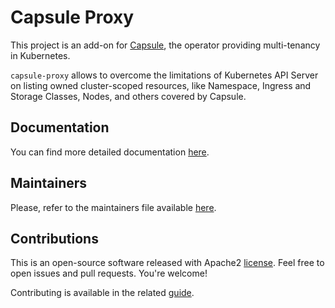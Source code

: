 # Capsule Proxy

This project is an add-on for [Capsule](https://github.com/projectcapsule/capsule), the operator providing multi-tenancy in Kubernetes.

`capsule-proxy` allows to overcome the limitations of Kubernetes API Server on listing owned cluster-scoped resources, like Namespace, Ingress and Storage Classes, Nodes, and others covered by Capsule.

## Documentation

You can find more detailed documentation [here](https://capsule.clastix.io/docs/general/proxy).

## Maintainers

Please, refer to the maintainers file available [here](.github/maintainers.yaml).

## Contributions

This is an open-source software released with Apache2 [license](./LICENSE). Feel free to open issues and pull requests. You're welcome!

Contributing is available in the related [guide](./CONTRIBUTING.md).
